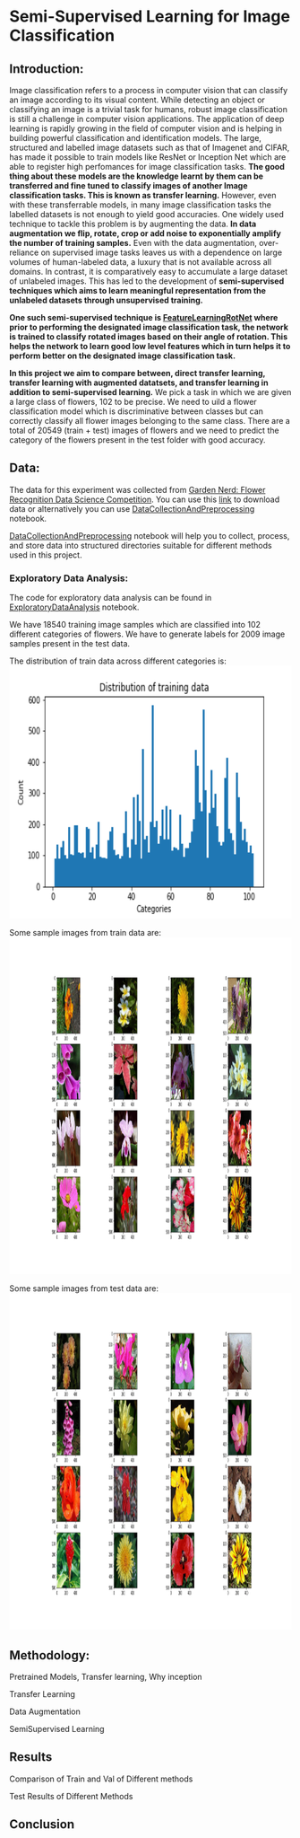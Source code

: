 # Semi-Supervised Learning for Image Classification

## Introduction:
Image classification refers to a process in computer vision that can classify an image according to its visual content. While detecting an object or classifying an image is a trivial task for humans, robust image classification is still a challenge in computer vision applications. The application of deep learning is rapidly growing in the field of computer vision and is helping in building powerful classification and identification models. The large, structured and labelled image datasets such as that of Imagenet and CIFAR, has made it possible to train models like ResNet or Inception Net which are able to register high perfomances for image classification tasks. **The good thing about these models are the knowledge learnt by them can be transferred and fine tuned to classify images of another Image classification tasks. This is known as transfer learning.** However, even with these transferrable models, in many image classification tasks the labelled datasets is not enough to yield good accuracies. One widely used technique to tackle this problem is by augmenting the data. **In data augmentation we flip, rotate, crop or add noise to exponentially amplify the number of training samples.** Even with the data augmentation, over-reliance on supervised image tasks leaves us with a dependence on large volumes of human-labeled data, a luxury that is not available across all domains. In contrast, it is comparatively easy to accumulate a large dataset of unlabeled images. This has led to the development of **semi-supervised techniques which aims to learn meaningful representation from the unlabeled datasets through unsupervised training.**

**One such semi-supervised technique is [FeatureLearningRotNet](https://github.com/gidariss/FeatureLearningRotNet) where prior to performing the designated image classification task, the network is trained to classify rotated images based on their angle of rotation. This helps the network to learn good low level features which in turn helps it to perform better on the designated image classification task.**

**In this project we aim to compare between, direct transfer learning, transfer learning with augmented datatsets, and transfer learning in addition to semi-supervised learning.** We pick a task in which we are given a large class of flowers, 102 to be precise. We need to uild a flower classification model which is discriminative between classes but can correctly classify all flower images belonging to the same class. There are a total of 20549 (train + test) images of flowers and we need to predict the category of the flowers present in the test folder with good accuracy.

## Data:

The data for this experiment was collected from [Garden Nerd: Flower Recognition Data Science Competition](https://www.hackerearth.com/problem/machine-learning/flower-recognition/). You can use this [link](https://he-public-data.s3-ap-southeast-1.amazonaws.com/HE_Challenge_data.zip) to download data or alternatively you can use [DataCollectionAndPreprocessing](https://github.com/Shivam0712/DeepLearningProjects/blob/master/SemiSupervised_ImageClassification/DataCollectionAndPreprocessing.ipynb) notebook.

[DataCollectionAndPreprocessing](https://github.com/Shivam0712/DeepLearningProjects/blob/master/SemiSupervised_ImageClassification/DataCollectionAndPreprocessing.ipynb) notebook will help you to collect, process, and store data into structured directories suitable for different methods used in this project.

### Exploratory Data Analysis:

The code for exploratory data analysis can be found in [ExploratoryDataAnalysis](https://github.com/Shivam0712/DeepLearningProjects/blob/master/SemiSupervised_ImageClassification/ExploratoryDataAnalysis.ipynb) notebook. 

We have 18540 training image samples which are classified into 102 different categories of flowers. We have to generate labels for 2009 image samples present in the test data.

The distribution of train data across different categories is:
<img src="https://github.com/Shivam0712/DeepLearningProjects/blob/master/SemiSupervised_ImageClassification/Plots/trainDistribution.png" width="600" height="450">

Some sample images from train data are:
<img src="https://github.com/Shivam0712/DeepLearningProjects/blob/master/SemiSupervised_ImageClassification/Plots/trainSample.png" width="800" height="600">

Some sample images from test data are:
<img src="https://github.com/Shivam0712/DeepLearningProjects/blob/master/SemiSupervised_ImageClassification/Plots/testSample.png" width="800" height="600">

## Methodology:

Pretrained Models, Transfer learning, Why inception

Transfer Learning

Data Augmentation

SemiSupervised Learning

## Results

Comparison of Train and Val of Different methods

Test Results of Different Methods

## Conclusion


